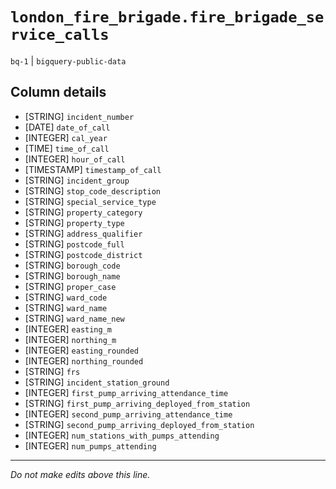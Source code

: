 # `london_fire_brigade.fire_brigade_service_calls`
`bq-1` | `bigquery-public-data`

## Column details
* [STRING]    `incident_number`
* [DATE]      `date_of_call`
* [INTEGER]   `cal_year`
* [TIME]      `time_of_call`
* [INTEGER]   `hour_of_call`
* [TIMESTAMP] `timestamp_of_call`
* [STRING]    `incident_group`
* [STRING]    `stop_code_description`
* [STRING]    `special_service_type`
* [STRING]    `property_category`
* [STRING]    `property_type`
* [STRING]    `address_qualifier`
* [STRING]    `postcode_full`
* [STRING]    `postcode_district`
* [STRING]    `borough_code`
* [STRING]    `borough_name`
* [STRING]    `proper_case`
* [STRING]    `ward_code`
* [STRING]    `ward_name`
* [STRING]    `ward_name_new`
* [INTEGER]   `easting_m`
* [INTEGER]   `northing_m`
* [INTEGER]   `easting_rounded`
* [INTEGER]   `northing_rounded`
* [STRING]    `frs`
* [STRING]    `incident_station_ground`
* [INTEGER]   `first_pump_arriving_attendance_time`
* [STRING]    `first_pump_arriving_deployed_from_station`
* [INTEGER]   `second_pump_arriving_attendance_time`
* [STRING]    `second_pump_arriving_deployed_from_station`
* [INTEGER]   `num_stations_with_pumps_attending`
* [INTEGER]   `num_pumps_attending`

-------------------------------------------------------------------------------
*Do not make edits above this line.*
